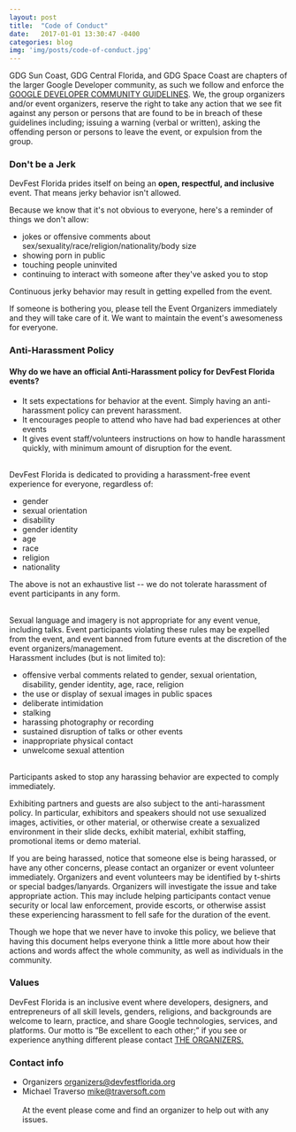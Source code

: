 ```yaml
---
layout: post
title:  "Code of Conduct"
date:   2017-01-01 13:30:47 -0400
categories: blog
img: 'img/posts/code-of-conduct.jpg'
---
```


GDG Sun Coast, GDG Central Florida, and GDG Space Coast are chapters of the larger Google Developer community, as such we follow and
enforce the <a href="https://developers.google.com/groups/guidelines/">GOOGLE DEVELOPER COMMUNITY GUIDELINES</a>. We, the group organizers
and/or event organizers, reserve the right to take any action that we see fit against any person or persons that are found to be in breach
of these guidelines including; issuing a warning (verbal or written), asking the offending person or persons to leave the event, or
expulsion from the group.

### Don't be a Jerk

DevFest Florida prides itself on being an **open, respectful, and inclusive** event. That means jerky behavior isn't allowed.

Because we know that it's not obvious to everyone, here's a reminder of things we don't allow:

- jokes or offensive comments about sex/sexuality/race/religion/nationality/body size
- showing porn in public
- touching people uninvited
- continuing to interact with someone after they've asked you to stop

Continuous jerky behavior may result in getting expelled from the event.

If someone is bothering you, please tell the Event Organizers immediately and they will take care of it.
We want to maintain the event's awesomeness for everyone.

### Anti-Harassment Policy

#### Why do we have an official Anti-Harassment policy for DevFest Florida events?

<ul>
    <li>
        It sets expectations for behavior at the event. Simply having an anti-harassment policy can prevent
        harassment.
    </li>
    <li>It encourages people to attend who have had bad experiences at other events</li>
    <li>
        It gives event staff/volunteers instructions on how to handle harassment quickly, with minimum
        amount of disruption for the event.
    </li>
</ul>

<br>
DevFest Florida is dedicated to providing a harassment-free event experience for everyone, regardless of:
<ul>
    <li>gender</li>
    <li>sexual orientation</li>
    <li>disability</li>
    <li>gender identity</li>
    <li>age</li>
    <li>race</li>
    <li>religion</li>
    <li>nationality</li>
</ul>

The above is not an exhaustive list -- we do not tolerate harassment of event participants in any form.

<br>
Sexual language and imagery is not appropriate for any event venue, including talks. Event participants
violating these rules may be expelled from the event, and event banned from future events at the discretion
of the event organizers/management.

<br>
Harassment includes (but is not limited to):
<ul>
    <li>offensive verbal comments related to gender, sexual orientation, disability, gender identity, age,
        race, religion
    </li>
    <li>the use or display of sexual images in public spaces</li>
    <li>deliberate intimidation</li>
    <li>stalking</li>
    <li>harassing photography or recording</li>
    <li>sustained disruption of talks or other events</li>
    <li>inappropriate physical contact</li>
    <li>unwelcome sexual attention</li>
</ul>

<br>
Participants asked to stop any harassing behavior are expected to comply immediately.

Exhibiting partners and guests are also subject to the anti-harassment policy. In particular, exhibitors and
speakers should not use sexualized images, activities, or other material, or otherwise create a sexualized
environment in their slide decks, exhibit material, exhibit staffing, promotional items or demo material.

If you are being harassed, notice that someone else is being harassed, or have any other concerns, please
contact an organizer or event volunteer immediately. Organizers and event volunteers may be identified by
t-shirts or special badges/lanyards. Organizers will investigate the issue and take appropriate action. This
may include helping participants contact venue security or local law enforcement, provide escorts, or
otherwise assist these experiencing harassment to fell safe for the duration of the event.

Though we hope that we never have to invoke this policy, we believe that having this document helps everyone
think a little more about how their actions and words affect the whole community, as well as individuals in
the community.

### Values

DevFest Florida is an inclusive event where developers, designers, and entrepreneurs of all skill
levels, genders, religions, and backgrounds are welcome to learn, practice, and share Google
technologies, services, and platforms. Our motto is “Be excellent to each other;” if you see or
experience anything different please contact
<a href="/organizers/" style="text-transform: uppercase">the organizers.</a>

### Contact info
- Organizers [organizers@devfestflorida.org](mailto:organizers@devfestflorida.org)
- Michael Traverso [mike@traversoft.com](mailto:mike@traversoft.com)
<br><br>
At the event please come and find an organizer to help out with any issues.
